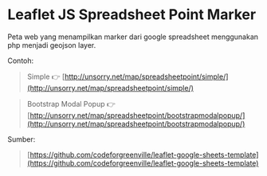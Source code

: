 # Leaflet JS Spreadsheet Point Marker

Peta web yang menampilkan marker dari google spreadsheet menggunakan php menjadi geojson layer.

Contoh:

> Simple :point_right: [http://unsorry.net/map/spreadsheetpoint/simple/](http://unsorry.net/map/spreadsheetpoint/simple/)

> Bootstrap Modal Popup :point_right: [http://unsorry.net/map/spreadsheetpoint/bootstrapmodalpopup/](http://unsorry.net/map/spreadsheetpoint/bootstrapmodalpopup/)



Sumber:

> [https://github.com/codeforgreenville/leaflet-google-sheets-template](https://github.com/codeforgreenville/leaflet-google-sheets-template)